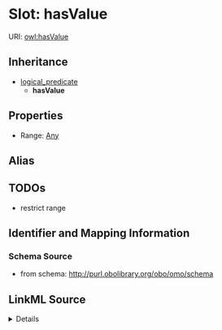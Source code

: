 # Slot: hasValue

URI: [owl:hasValue](http://www.w3.org/2002/07/owl#hasValue)




## Inheritance

* [logical_predicate](logical_predicate.md)
    * **hasValue**







## Properties

* Range: [Any](Any.md)






## Alias




## TODOs

* restrict range

## Identifier and Mapping Information







### Schema Source


* from schema: http://purl.obolibrary.org/obo/omo/schema




## LinkML Source

<details>
```yaml
name: hasValue
todos:
- restrict range
from_schema: http://purl.obolibrary.org/obo/omo/schema
rank: 1000
is_a: logical_predicate
slot_uri: owl:hasValue
alias: hasValue
range: Any

```
</details>